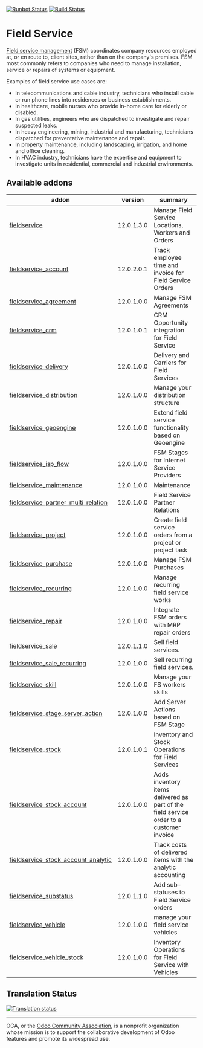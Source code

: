 [![Runbot Status](https://runbot.odoo-community.org/runbot/badge/flat/264/12.0.svg)](https://runbot.odoo-community.org/runbot/repo/github-com-oca-field-service-264)
[![Build Status](https://travis-ci.org/OCA/field-service.svg?branch=12.0)](https://travis-ci.org/OCA/field-service)

# Field Service

[Field service management](https://en.wikipedia.org/wiki/Field_service_management) (FSM) coordinates company resources employed at, or en route to, client sites, rather than on the company's premises. FSM most commonly refers to companies who need to manage installation, service or repairs of systems or equipment.

Examples of field service use cases are:

- In telecommunications and cable industry, technicians who install cable or run phone lines into residences or business establishments.
- In healthcare, mobile nurses who provide in-home care for elderly or disabled.
- In gas utilities, engineers who are dispatched to investigate and repair suspected leaks.
- In heavy engineering, mining, industrial and manufacturing, technicians dispatched for preventative maintenance and repair.
- In property maintenance, including landscaping, irrigation, and home and office cleaning.
- In HVAC industry, technicians have the expertise and equipment to investigate units in residential, commercial and industrial environments.

[//]: # (addons)

Available addons
----------------
addon | version | summary
--- | --- | ---
[fieldservice](fieldservice/) | 12.0.1.3.0 | Manage Field Service Locations, Workers and Orders
[fieldservice_account](fieldservice_account/) | 12.0.2.0.1 | Track employee time and invoice for Field Service Orders
[fieldservice_agreement](fieldservice_agreement/) | 12.0.1.0.0 | Manage FSM Agreements
[fieldservice_crm](fieldservice_crm/) | 12.0.1.0.1 | CRM Opportunity integration for Field Service
[fieldservice_delivery](fieldservice_delivery/) | 12.0.1.0.0 | Delivery and Carriers for Field Services
[fieldservice_distribution](fieldservice_distribution/) | 12.0.1.0.0 | Manage your distribution structure
[fieldservice_geoengine](fieldservice_geoengine/) | 12.0.1.0.0 | Extend field service functionality based on Geoengine
[fieldservice_isp_flow](fieldservice_isp_flow/) | 12.0.1.0.0 | FSM Stages for Internet Service Providers
[fieldservice_maintenance](fieldservice_maintenance/) | 12.0.1.0.0 | Maintenance
[fieldservice_partner_multi_relation](fieldservice_partner_multi_relation/) | 12.0.1.0.0 | Field Service Partner Relations
[fieldservice_project](fieldservice_project/) | 12.0.1.0.0 | Create field service orders from a project or project task
[fieldservice_purchase](fieldservice_purchase/) | 12.0.1.0.0 | Manage FSM Purchases
[fieldservice_recurring](fieldservice_recurring/) | 12.0.1.0.0 | Manage recurring field service works
[fieldservice_repair](fieldservice_repair/) | 12.0.1.0.0 | Integrate FSM orders with MRP repair orders
[fieldservice_sale](fieldservice_sale/) | 12.0.1.1.0 | Sell field services.
[fieldservice_sale_recurring](fieldservice_sale_recurring/) | 12.0.1.0.0 | Sell recurring field services.
[fieldservice_skill](fieldservice_skill/) | 12.0.1.0.0 | Manage your FS workers skills
[fieldservice_stage_server_action](fieldservice_stage_server_action/) | 12.0.1.0.0 | Add Server Actions based on FSM Stage
[fieldservice_stock](fieldservice_stock/) | 12.0.1.0.1 | Inventory and Stock Operations for Field Services
[fieldservice_stock_account](fieldservice_stock_account/) | 12.0.1.0.0 | Adds inventory items delivered as part of the field service order to a customer invoice
[fieldservice_stock_account_analytic](fieldservice_stock_account_analytic/) | 12.0.1.0.0 | Track costs of delivered items with the analytic accounting
[fieldservice_substatus](fieldservice_substatus/) | 12.0.1.1.0 | Add sub-statuses to Field Service orders
[fieldservice_vehicle](fieldservice_vehicle/) | 12.0.1.0.0 | manage your field service vehicles
[fieldservice_vehicle_stock](fieldservice_vehicle_stock/) | 12.0.1.0.0 | Inventory Operations for Field Service with Vehicles

[//]: # (end addons)

## Translation Status

[![Translation status](https://translation.odoo-community.org/widgets/field-service-12-0/-/multi-auto.svg)](https://translation.odoo-community.org/engage/field-service-12-0/?utm_source=widget)

----

OCA, or the [Odoo Community Association](http://odoo-community.org/), is a nonprofit organization whose
mission is to support the collaborative development of Odoo features and
promote its widespread use.
